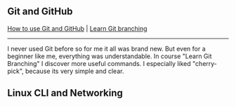 Git and GitHub
-----------------------------------
[How to use Git and GitHub](https://github.com/alieninochi/kottans-frontend/blob/master/0_Git_Basics/how-to-use-git-and-github.png) | [Learn Git branching](https://github.com/alieninochi/kottans-frontend/blob/master/0_Git_Basics/learn-git-branching-1.png)
***
I never used Git before so for me it all was brand new. But even for a beginner like me, everything was understandable. In course "Learn Git Branching" I discover more useful commands. I especially liked "cherry-pick", because its very simple and clear.

Linux CLI and Networking
-----------------------------------

